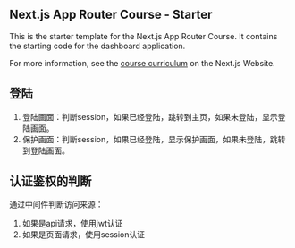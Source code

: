 ## Next.js App Router Course - Starter

This is the starter template for the Next.js App Router Course. It contains the starting code for the dashboard application.

For more information, see the [course curriculum](https://nextjs.org/learn) on the Next.js Website.

## 登陆
1. 登陆画面：判断session，如果已经登陆，跳转到主页，如果未登陆，显示登陆画面。
2. 保护画面：判断session，如果已经登陆，显示保护画面，如果未登陆，跳转到登陆画面。

## 认证鉴权的判断
通过中间件判断访问来源：
1. 如果是api请求，使用jwt认证
2. 如果是页面请求，使用session认证
